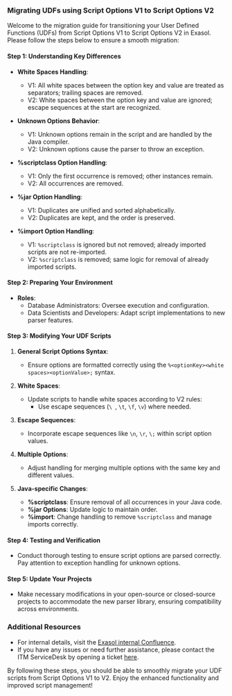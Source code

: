 ### Migrating UDFs using Script Options V1 to Script Options V2

Welcome to the migration guide for transitioning your User Defined Functions (UDFs) from Script Options V1 to Script Options V2 in Exasol. Please follow the steps below to ensure a smooth migration:

#### Step 1: Understanding Key Differences

- **White Spaces Handling**:
  - V1: All white spaces between the option key and value are treated as separators; trailing spaces are removed.
  - V2: White spaces between the option key and value are ignored; escape sequences at the start are recognized.

- **Unknown Options Behavior**:
  - V1: Unknown options remain in the script and are handled by the Java compiler.
  - V2: Unknown options cause the parser to throw an exception.

- **%scriptclass Option Handling**:
  - V1: Only the first occurrence is removed; other instances remain.
  - V2: All occurrences are removed.

- **%jar Option Handling**:
  - V1: Duplicates are unified and sorted alphabetically.
  - V2: Duplicates are kept, and the order is preserved.

- **%import Option Handling**:
  - V1: `%scriptclass` is ignored but not removed; already imported scripts are not re-imported.
  - V2: `%scriptclass` is removed; same logic for removal of already imported scripts.

#### Step 2: Preparing Your Environment

- **Roles**:
  - Database Administrators: Oversee execution and configuration.
  - Data Scientists and Developers: Adapt script implementations to new parser features.

#### Step 3: Modifying Your UDF Scripts

1. **General Script Options Syntax**:
   - Ensure options are formatted correctly using the `%<optionKey><white spaces><optionValue>;` syntax.

2. **White Spaces**:
   - Update scripts to handle white spaces according to V2 rules:
      - Use escape sequences (`\ `, `\t`, `\f`, `\v`) where needed.

3. **Escape Sequences**:
   - Incorporate escape sequences like `\n`, `\r`, `\;` within script option values.

4. **Multiple Options**:
   - Adjust handling for merging multiple options with the same key and different values.

5. **Java-specific Changes**:
   - **%scriptclass**: Ensure removal of all occurrences in your Java code.
   - **%jar Options**: Update logic to maintain order.
   - **%import**: Change handling to remove `%scriptclass` and manage imports correctly.

#### Step 4: Testing and Verification

- Conduct thorough testing to ensure script options are parsed correctly. Pay attention to exception handling for unknown options.

#### Step 5: Update Your Projects

- Make necessary modifications in your open-source or closed-source projects to accommodate the new parser library, ensuring compatibility across environments.

### Additional Resources

- For internal details, visit the [Exasol internal Confluence](https://exasol.atlassian.net/wiki).
- If you have any issues or need further assistance, please contact the ITM ServiceDesk by opening a ticket [here](https://exasol.atlassian.net/servicedesk/customer/portals).

By following these steps, you should be able to smoothly migrate your UDF scripts from Script Options V1 to V2. Enjoy the enhanced functionality and improved script management!